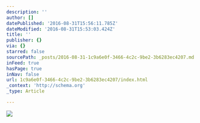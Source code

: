 ```yaml
---
description: ''
author: []
datePublished: '2016-08-31T15:56:11.785Z'
dateModified: '2016-08-31T15:53:03.424Z'
title: ''
publisher: {}
via: {}
starred: false
sourcePath: _posts/2016-08-31-1c9a6e0f-3466-4c2c-9be2-3b6283ec4207.md
inFeed: true
hasPage: true
inNav: false
url: 1c9a6e0f-3466-4c2c-9be2-3b6283ec4207/index.html
_context: 'http://schema.org'
_type: Article

---
```

![](https://the-grid-user-content.s3-us-west-2.amazonaws.com/7432909f-4484-44cd-9039-043545245a76.jpg)